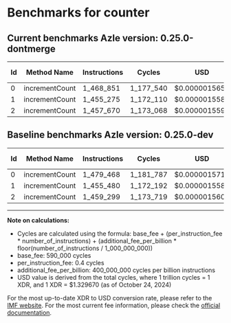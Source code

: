 # Benchmarks for counter

## Current benchmarks Azle version: 0.25.0-dontmerge

| Id  | Method Name    | Instructions | Cycles    | USD           | USD/Million Calls | Change                             |
| --- | -------------- | ------------ | --------- | ------------- | ----------------- | ---------------------------------- |
| 0   | incrementCount | 1_468_851    | 1_177_540 | $0.0000015657 | $1.56             | <font color="green">-10_617</font> |
| 1   | incrementCount | 1_455_275    | 1_172_110 | $0.0000015585 | $1.55             | <font color="green">-205</font>    |
| 2   | incrementCount | 1_457_670    | 1_173_068 | $0.0000015598 | $1.55             | <font color="green">-1_629</font>  |

## Baseline benchmarks Azle version: 0.25.0-dev

| Id  | Method Name    | Instructions | Cycles    | USD           | USD/Million Calls |
| --- | -------------- | ------------ | --------- | ------------- | ----------------- |
| 0   | incrementCount | 1_479_468    | 1_181_787 | $0.0000015714 | $1.57             |
| 1   | incrementCount | 1_455_480    | 1_172_192 | $0.0000015586 | $1.55             |
| 2   | incrementCount | 1_459_299    | 1_173_719 | $0.0000015607 | $1.56             |

---

**Note on calculations:**

- Cycles are calculated using the formula: base_fee + (per_instruction_fee \* number_of_instructions) + (additional_fee_per_billion \* floor(number_of_instructions / 1_000_000_000))
- base_fee: 590_000 cycles
- per_instruction_fee: 0.4 cycles
- additional_fee_per_billion: 400_000_000 cycles per billion instructions
- USD value is derived from the total cycles, where 1 trillion cycles = 1 XDR, and 1 XDR = $1.329670 (as of October 24, 2024)

For the most up-to-date XDR to USD conversion rate, please refer to the [IMF website](https://www.imf.org/external/np/fin/data/rms_sdrv.aspx).
For the most current fee information, please check the [official documentation](https://internetcomputer.org/docs/current/developer-docs/gas-cost#execution).
